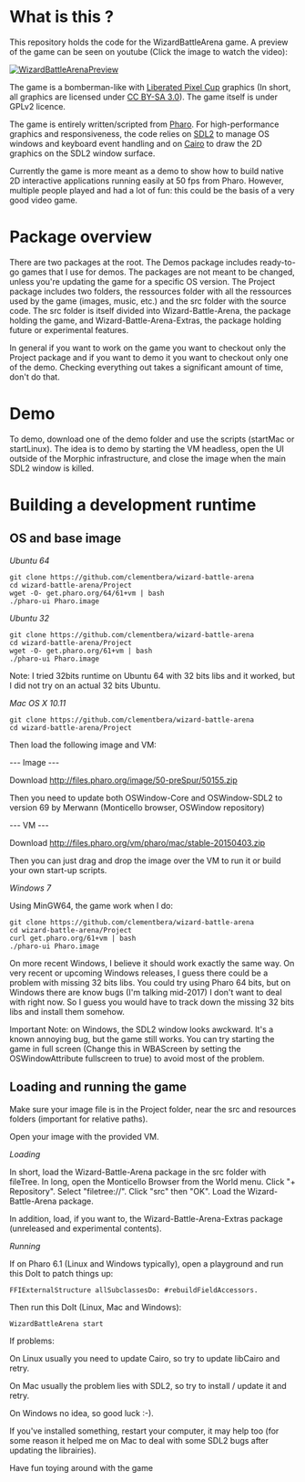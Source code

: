 # What is this ?

This repository holds the code for the WizardBattleArena game. A preview of the game can be seen on youtube (Click the image to watch the video):

[![WizardBattleArenaPreview](https://img.youtube.com/vi/srPdFgbyS6s/0.jpg)](https://www.youtube.com/watch?v=srPdFgbyS6s)

The game is a bomberman-like with [Liberated Pixel Cup](http://lpc.opengameart.org/) graphics (In short, all graphics are licensed under [CC BY-SA 3.0](https://creativecommons.org/licenses/by-sa/3.0/)). The game itself is under GPLv2 licence. 

The game is entirely written/scripted from [Pharo](https://pharo.org/). For high-performance graphics and responsiveness, the code relies on [SDL2](https://www.libsdl.org/download-2.0.php) to manage OS windows and keyboard event handling and on [Cairo](https://www.cairographics.org/) to draw the 2D graphics on the SDL2 window surface.

Currently the game is more meant as a demo to show how to build native 2D interactive applications running easily at 50 fps from Pharo. However, multiple people played and had a lot of fun: this could be the basis of a very good video game.

# Package overview

There are two packages at the root. The Demos package includes ready-to-go games that I use for demos. The packages are not meant to be changed, unless you're updating the game for a specific OS version. The Project package includes two folders, the ressources folder with all the ressources used by the game (images, music, etc.) and the src folder with the source code. The src folder is itself divided into Wizard-Battle-Arena, the package holding the game, and Wizard-Battle-Arena-Extras, the package holding future or experimental features.

In general if you want to work on the game you want to checkout only the Project package and if you want to demo it you want to checkout only one of the demo. Checking everything out takes a significant amount of time, don't do that.

# Demo

To demo, download one of the demo folder and use the scripts (startMac or startLinux). The idea is to demo by starting the VM headless, open the UI outside of the Morphic infrastructure, and close the image when the main SDL2 window is killed.

# Building a development runtime

## OS and base image

*Ubuntu 64*

	git clone https://github.com/clementbera/wizard-battle-arena
	cd wizard-battle-arena/Project
	wget -O- get.pharo.org/64/61+vm | bash
	./pharo-ui Pharo.image

*Ubuntu 32*

	git clone https://github.com/clementbera/wizard-battle-arena
	cd wizard-battle-arena/Project
	wget -O- get.pharo.org/61+vm | bash
	./pharo-ui Pharo.image
	
Note: I tried 32bits runtime on Ubuntu 64 with 32 bits libs and it worked, but I did not try on an actual 32 bits Ubuntu.

*Mac OS X 10.11*

	git clone https://github.com/clementbera/wizard-battle-arena
	cd wizard-battle-arena/Project

Then load the following image and VM:

--- Image ---

Download http://files.pharo.org/image/50-preSpur/50155.zip

Then you need to update both OSWindow-Core and OSWindow-SDL2 to version 69 by Merwann (Monticello browser, OSWindow repository)

--- VM ---

Download http://files.pharo.org/vm/pharo/mac/stable-20150403.zip

Then you can just drag and drop the image over the VM to run it or build your own start-up scripts.

*Windows 7*

Using MinGW64, the game work when I do:

	git clone https://github.com/clementbera/wizard-battle-arena
	cd wizard-battle-arena/Project
	curl get.pharo.org/61+vm | bash
	./pharo-ui Pharo.image 

On more recent Windows, I believe it should work exactly the same way. On very recent or upcoming Windows releases, I guess there could be a problem with missing 32 bits libs. You could try using Pharo 64 bits, but on Windows there are know bugs (I'm talking mid-2017) I don't want to deal with right now. So I guess you would have to track down the missing 32 bits libs and install them somehow.

Important Note: on Windows, the SDL2 window looks awckward. It's a known annoying bug, but the game still works. You can try starting the game in full screen (Change this in WBAScreen by setting the OSWindowAttribute fullscreen to true) to avoid most of the problem.

## Loading and running the game

Make sure your image file is in the Project folder, near the src and resources folders (important for relative paths). 

Open your image with the provided VM.

*Loading*

In short, load the Wizard-Battle-Arena package in the src folder with fileTree. In long, open the Monticello Browser from the World menu. Click "+ Repository". Select "filetree://". Click "src" then "OK". Load the Wizard-Battle-Arena package.

In addition, load, if you want to, the Wizard-Battle-Arena-Extras package (unreleased and experimental contents).

*Running*

If on Pharo 6.1 (Linux and Windows typically), open a playground and run this DoIt to patch things up:

	FFIExternalStructure allSubclassesDo: #rebuildFieldAccessors.

Then run this DoIt (Linux, Mac and Windows):

	WizardBattleArena start

If problems:

On Linux usually you need to update Cairo, so try to update libCairo and retry.

On Mac usually the problem lies with SDL2, so try to install / update it and retry.

On Windows no idea, so good luck :-).

If you've installed something, restart your computer, it may help too (for some reason it helped me on Mac to deal with some SDL2 bugs after updating the librairies).

Have fun toying around with the game

